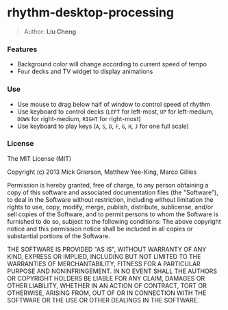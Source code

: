 # rhythm-desktop-processing

> Author: **Liu Cheng**

### Features
- Background color will change according to current speed of tempo
- Four decks and TV widget to display animations

### Use
- Use mouse to drag below half of window to control speed of rhythm
- Use keyboard to control decks (`LEFT` for left-most, `UP` for left-medium, `DOWN` for right-medium, `RIGHT` for right-most)
- Use keyboard to play keys (`A`, `S`, `D`, `F`, `G`, `H`, `J` for one full scale)

### License
The MIT License (MIT)

Copyright (c) 2013 Mick Grierson, Matthew Yee-King, Marco Gillies

Permission is hereby granted, free of charge, to any person obtaining a copy of this software and associated documentation files (the "Software"), to deal in the Software without restriction, including without limitation the rights to use, copy, modify, merge, publish, distribute, sublicense, and/or sell copies of the Software, and to permit persons to whom the Software is furnished to do so, subject to the following conditions:
The above copyright notice and this permission notice shall be included in all copies or substantial portions of the Software.

THE SOFTWARE IS PROVIDED "AS IS", WITHOUT WARRANTY OF ANY KIND, EXPRESS OR IMPLIED, INCLUDING BUT NOT LIMITED TO THE WARRANTIES OF MERCHANTABILITY, FITNESS FOR A PARTICULAR PURPOSE AND NONINFRINGEMENT. IN NO EVENT SHALL THE AUTHORS OR COPYRIGHT HOLDERS BE LIABLE FOR ANY CLAIM, DAMAGES OR OTHER LIABILITY, WHETHER IN AN ACTION OF CONTRACT, TORT OR OTHERWISE, ARISING FROM, OUT OF OR IN CONNECTION WITH THE SOFTWARE OR THE USE OR OTHER DEALINGS IN THE SOFTWARE.


